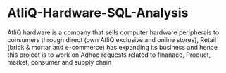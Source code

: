 # AtliQ-Hardware-SQL-Analysis
AtliQ hardware is a company that sells computer hardware peripherals to consumers through direct (own AtliQ exclusive and online stores), Retail (brick &amp; mortar and e-commerce) has expanding its business and hence this project is to work on Adhoc requests related to finanace, Product, market, consumer and supply chain 
